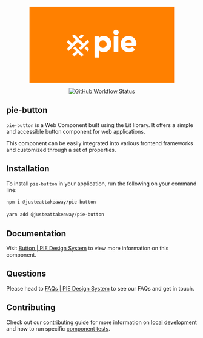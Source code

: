 <p align="center">
  <img align="center" src="../../../readme_image.png" height="200" alt="">
</p>

<p align="center">
  <a href="https://www.npmjs.com/@justeattakeaway/pie-button">
    <img alt="GitHub Workflow Status" src="https://img.shields.io/npm/v/@justeattakeaway/pie-button.svg">
  </a>
</p>


## pie-button

`pie-button` is a Web Component built using the Lit library. It offers a simple and accessible button component for web applications.

This component can be easily integrated into various frontend frameworks and customized through a set of properties.


## Installation

To install `pie-button` in your application, run the following on your command line:

```bash
npm i @justeattakeaway/pie-button

yarn add @justeattakeaway/pie-button
```

## Documentation

Visit  [Button | PIE Design System](https://pie.design/components/button/overview) to view more information on this component.

## Questions

Please head to [FAQs | PIE Design System](https://pie.design/support/contact-us/) to see our FAQs and get in touch.

## Contributing

Check out our [contributing guide](https://github.com/justeattakeaway/pie/wiki/Contributing-Guide) for more information on [local development](https://github.com/justeattakeaway/pie/wiki/Contributing-Guide#local-development) and how to run specific [component tests](https://github.com/justeattakeaway/pie/wiki/Contributing-Guide#testing).
